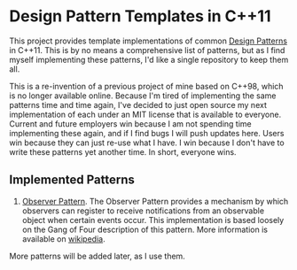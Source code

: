Design Pattern Templates in C++11
=================================

This project provides template implementations of common [Design
Patterns][gof-wiki] in C++11.  This is by no means a comprehensive list of
patterns, but as I find myself implementing these patterns, I'd like a single
repository to keep them all.

This is a re-invention of a previous project of mine based on C++98, which is no
longer available online.  Because I'm tired of implementing the same patterns
time and time again, I've decided to just open source my next implementation of
each under an MIT license that is available to everyone.  Current and future
employers win because I am not spending time implementing these again, and if I
find bugs I will push updates here.  Users win because they can just re-use what
I have.  I win because I don't have to write these patterns yet another time.
In short, everyone wins.

Implemented Patterns
--------------------

1. [Observer Pattern][observer-manual]. The Observer Pattern provides a
   mechanism by which observers can register to receive notifications from an
   observable object when certain events occur.  This implementation is based
   loosely on the Gang of Four description of this pattern.  More information
   is available on [wikipedia][observer-wiki].

More patterns will be added later, as I use them.

[gof-wiki]: http://en.wikipedia.org/wiki/Design_Patterns_(book)
[observer-manual]: https://github.com/nanolith/patterncpp/blob/master/docs/Observer.md
[observer-wiki]: http://en.wikipedia.org/wiki/Observer_pattern
